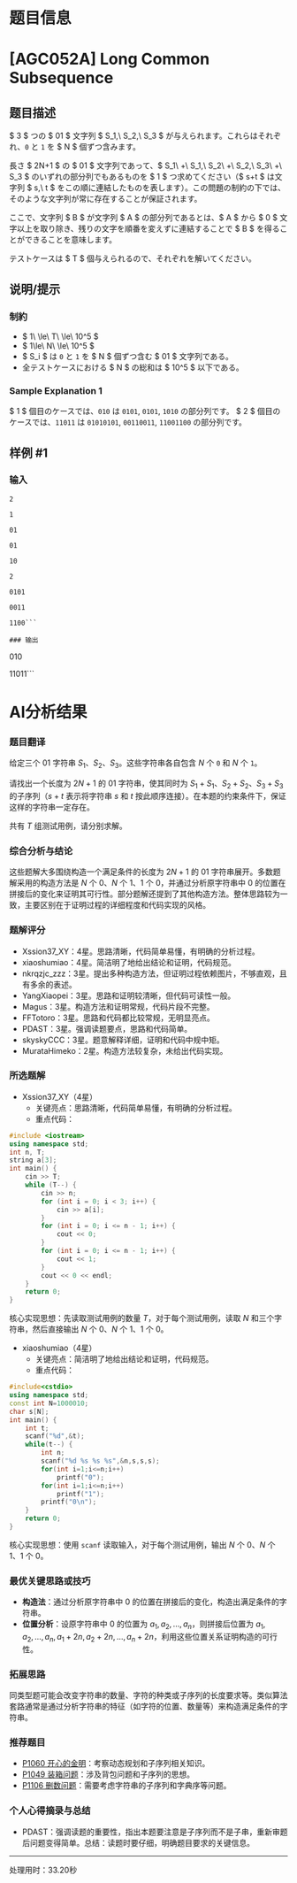 # 题目信息

# [AGC052A] Long Common Subsequence

## 题目描述

[problemUrl]: https://atcoder.jp/contests/agc052/tasks/agc052_a

$ 3 $ つの $ 01 $ 文字列 $ S_1,\ S_2,\ S_3 $ が与えられます。これらはそれぞれ、`0` と `1` を $ N $ 個ずつ含みます。

長さ $ 2N+1 $ の $ 01 $ 文字列であって、$ S_1\ +\ S_1,\ S_2\ +\ S_2,\ S_3\ +\ S_3 $ のいずれの部分列でもあるものを $ 1 $ つ求めてください（$ s+t $ は文字列 $ s,\ t $ をこの順に連結したものを表します）。この問題の制約の下では、そのような文字列が常に存在することが保証されます。

ここで、文字列 $ B $ が文字列 $ A $ の部分列であるとは、$ A $ から $ 0 $ 文字以上を取り除き、残りの文字を順番を変えずに連結することで $ B $ を得ることができることを意味します。

テストケースは $ T $ 個与えられるので、それぞれを解いてください。

## 说明/提示

### 制約

- $ 1\ \le\ T\ \le\ 10^5 $
- $ 1\le\ N\ \le\ 10^5 $
- $ S_i $ は `0` と `1` を $ N $ 個ずつ含む $ 01 $ 文字列である。
- 全テストケースにおける $ N $ の総和は $ 10^5 $ 以下である。

### Sample Explanation 1

$ 1 $ 個目のケースでは、`010` は `0101`, `0101`, `1010` の部分列です。 $ 2 $ 個目のケースでは、`11011` は `01010101`, `00110011`, `11001100` の部分列です。

## 样例 #1

### 输入

```
2

1

01

01

10

2

0101

0011

1100```

### 输出

```
010

11011```

# AI分析结果

### 题目翻译
给定三个 01 字符串 $S_1$、$S_2$、$S_3$。这些字符串各自包含 $N$ 个 `0` 和 $N$ 个 `1`。

请找出一个长度为 $2N + 1$ 的 01 字符串，使其同时为 $S_1 + S_1$、$S_2 + S_2$、$S_3 + S_3$ 的子序列（$s + t$ 表示将字符串 $s$ 和 $t$ 按此顺序连接）。在本题的约束条件下，保证这样的字符串一定存在。

共有 $T$ 组测试用例，请分别求解。

### 综合分析与结论
这些题解大多围绕构造一个满足条件的长度为 $2N + 1$ 的 01 字符串展开。多数题解采用的构造方法是 $N$ 个 $0$、$N$ 个 $1$、$1$ 个 $0$，并通过分析原字符串中 $0$ 的位置在拼接后的变化来证明其可行性。部分题解还提到了其他构造方法。整体思路较为一致，主要区别在于证明过程的详细程度和代码实现的风格。

### 题解评分
- Xssion37_XY：4星。思路清晰，代码简单易懂，有明确的分析过程。
- xiaoshumiao：4星。简洁明了地给出结论和证明，代码规范。
- nkrqzjc_zzz：3星。提出多种构造方法，但证明过程依赖图片，不够直观，且有多余的表述。
- YangXiaopei：3星。思路和证明较清晰，但代码可读性一般。
- Magus：3星。构造方法和证明常规，代码片段不完整。
- FFTotoro：3星。思路和代码都比较常规，无明显亮点。
- PDAST：3星。强调读题要点，思路和代码简单。
- skyskyCCC：3星。题意解释详细，证明和代码中规中矩。
- MurataHimeko：2星。构造方法较复杂，未给出代码实现。

### 所选题解
- Xssion37_XY（4星）
  - 关键亮点：思路清晰，代码简单易懂，有明确的分析过程。
  - 重点代码：
```cpp
#include <iostream>
using namespace std;
int n, T;
string a[3];
int main() {
    cin >> T;
    while (T--) {
        cin >> n;
        for (int i = 0; i < 3; i++) {
            cin >> a[i];
        }
        for (int i = 0; i <= n - 1; i++) {
            cout << 0;
        }
        for (int i = 0; i <= n - 1; i++) {
            cout << 1;
        }
        cout << 0 << endl;
    }
    return 0;
}
```
核心实现思想：先读取测试用例的数量 $T$，对于每个测试用例，读取 $N$ 和三个字符串，然后直接输出 $N$ 个 $0$、$N$ 个 $1$、$1$ 个 $0$。

- xiaoshumiao（4星）
  - 关键亮点：简洁明了地给出结论和证明，代码规范。
  - 重点代码：
```cpp
#include<cstdio>
using namespace std;
const int N=1000010;
char s[N];
int main() {
    int t;
    scanf("%d",&t);
    while(t--) {
        int n;
        scanf("%d %s %s %s",&n,s,s,s);
        for(int i=1;i<=n;i++)
            printf("0");
        for(int i=1;i<=n;i++)
            printf("1");
        printf("0\n");
    }
    return 0;
}
```
核心实现思想：使用 `scanf` 读取输入，对于每个测试用例，输出 $N$ 个 $0$、$N$ 个 $1$、$1$ 个 $0$。

### 最优关键思路或技巧
- **构造法**：通过分析原字符串中 $0$ 的位置在拼接后的变化，构造出满足条件的字符串。
- **位置分析**：设原字符串中 $0$ 的位置为 $a_1,a_2,\dots,a_n$，则拼接后位置为 $a_1,a_2,\dots,a_n,a_1+2n,a_2+2n,\dots ,a_n+2n$，利用这些位置关系证明构造的可行性。

### 拓展思路
同类型题可能会改变字符串的数量、字符的种类或子序列的长度要求等。类似算法套路通常是通过分析字符串的特征（如字符的位置、数量等）来构造满足条件的字符串。

### 推荐题目
- [P1060 开心的金明](https://www.luogu.com.cn/problem/P1060)：考察动态规划和子序列相关知识。
- [P1049 装箱问题](https://www.luogu.com.cn/problem/P1049)：涉及背包问题和子序列的思想。
- [P1106 删数问题](https://www.luogu.com.cn/problem/P1106)：需要考虑字符串的子序列和字典序等问题。

### 个人心得摘录与总结
- PDAST：强调读题的重要性，指出本题要注意是子序列而不是子串，重新审题后问题变得简单。总结：读题时要仔细，明确题目要求的关键信息。 

---
处理用时：33.20秒